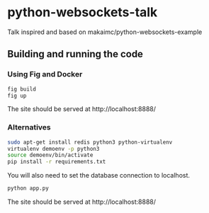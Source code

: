 # python-websockets-talk
Talk inspired and based on makaimc/python-websockets-example

## Building and running the code

### Using Fig and Docker

```sh
fig build
fig up
```
The site should be served at http://localhost:8888/

### Alternatives

```sh
sudo apt-get install redis python3 python-virtualenv
virtualenv demoenv -p python3
source demoenv/bin/activate
pip install -r requirements.txt
```
You will also need to set the database connection to localhost.

```sh
python app.py
```

The site should be served at http://localhost:8888/
